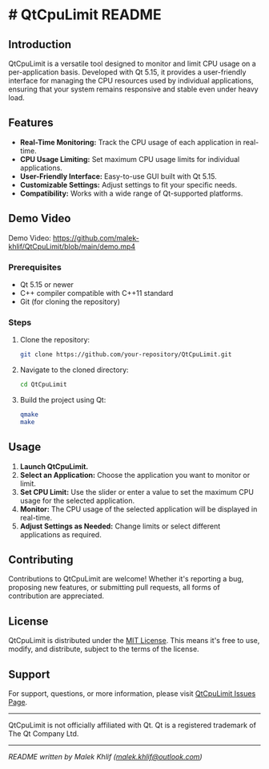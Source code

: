 # # QtCpuLimit README

## Introduction
QtCpuLimit is a versatile tool designed to monitor and limit CPU usage on a per-application basis. Developed with Qt 5.15, it provides a user-friendly interface for managing the CPU resources used by individual applications, ensuring that your system remains responsive and stable even under heavy load.

## Features
- **Real-Time Monitoring:** Track the CPU usage of each application in real-time.
- **CPU Usage Limiting:** Set maximum CPU usage limits for individual applications.
- **User-Friendly Interface:** Easy-to-use GUI built with Qt 5.15.
- **Customizable Settings:** Adjust settings to fit your specific needs.
- **Compatibility:** Works with a wide range of Qt-supported platforms.

## Demo Video
Demo Video: https://github.com/malek-khlif/QtCpuLimit/blob/main/demo.mp4

### Prerequisites
- Qt 5.15 or newer
- C++ compiler compatible with C++11 standard
- Git (for cloning the repository)

### Steps
1. Clone the repository:
   ```bash
   git clone https://github.com/your-repository/QtCpuLimit.git
    ```
2. Navigate to the cloned directory:
   ```bash
   cd QtCpuLimit
   ```
3. Build the project using Qt:
    ```bash
    qmake
    make
    ```

## Usage

1. **Launch QtCpuLimit.**
2. **Select an Application:** Choose the application you want to monitor or limit.
3. **Set CPU Limit:** Use the slider or enter a value to set the maximum CPU usage for the selected application.
4. **Monitor:** The CPU usage of the selected application will be displayed in real-time.
5. **Adjust Settings as Needed:** Change limits or select different applications as required.

## Contributing

Contributions to QtCpuLimit are welcome! Whether it's reporting a bug, proposing new features, or submitting pull requests, all forms of contribution are appreciated.

## License

QtCpuLimit is distributed under the [MIT License](LICENSE). This means it's free to use, modify, and distribute, subject to the terms of the license.

## Support

For support, questions, or more information, please visit [QtCpuLimit Issues Page](https://github.com/your-repository/QtCpuLimit/issues).

---

QtCpuLimit is not officially affiliated with Qt. Qt is a registered trademark of The Qt Company Ltd.

---

*README written by Malek Khlif (malek.khlif@outlook.com)*
